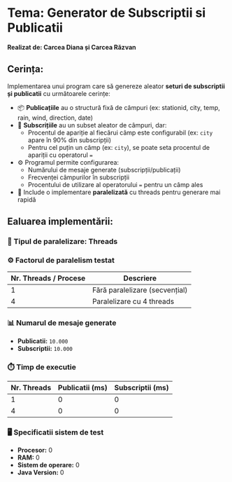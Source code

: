 # Tema: Generator de Subscriptii si Publicatii
**Realizat de: Carcea Diana și Carcea Răzvan**
## Cerința:
Implementarea unui program care să genereze aleator **seturi de subscriptii și publicatii** cu următoarele cerințe:
- 📦 **Publicațiile** au o structură fixă de câmpuri (ex: stationid, city, temp, rain, wind, direction, date)
- 🧩 **Subscrițiile** au un subset aleator de câmpuri, dar:
  - Procentul de apariție al fiecărui câmp este configurabil (ex: `city` apare în 90% din subscripții)
  - Pentru cel puțin un câmp (ex: `city`), se poate seta procentul de apariții cu operatorul `=`
- ⚙️ Programul permite configurarea:
  - Numărului de mesaje generate (subscripții/publicații)
  - Frecvenței câmpurilor în subscripții
  - Procentului de utilizare al operatorului `=` pentru un câmp ales
- 🧵 Include o implementare **paralelizată** cu threads pentru generare mai rapidă

## Ealuarea implementării:

### 🔧 Tipul de paralelizare: Threads  
### ⚙️ Factorul de paralelism testat
| Nr. Threads / Procese | Descriere                    |
|------------------------|------------------------------|
| 1                      | Fără paralelizare (secvențial) |
| 4                      | Paralelizare cu 4 threads     |

### 📊 Numarul de mesaje generate

- **Publicatii:** `10.000`
- **Subscriptii:** `10.000`

### ⏱️ Timp de executie

| Nr. Threads | Publicatii (ms) | Subscriptii (ms) |
|-------------|------------------|------------------|
| 1           | 0             | 0             |
| 4           | 0             | 0             |

### 🖥️ Specificatii sistem de test

- **Procesor:** 0
- **RAM:** 0
- **Sistem de operare:** 0
- **Java Version:** 0
